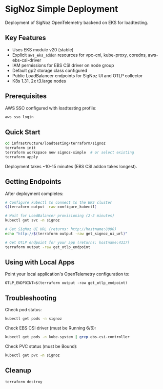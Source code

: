 # SigNoz Simple Deployment

Deployment of SigNoz OpenTelemetry backend on EKS for loadtesting.

## Key Features

- Uses EKS module v20 (stable)
- Explicit `aws_eks_addon` resources for vpc-cni, kube-proxy, coredns, aws-ebs-csi-driver
- IAM permissions for EBS CSI driver on node group
- Default gp2 storage class configured
- Public LoadBalancer endpoints for SigNoz UI and OTLP collector
- K8s 1.31, 2x t3.large nodes

## Prerequisites

AWS SSO configured with loadtesting profile:
```bash
aws sso login
```

## Quick Start

```bash
cd infrastructure/loadtesting/terraform/signoz
terraform init
terraform workspace new signoz-simple  # or select existing
terraform apply
```

Deployment takes ~10-15 minutes (EBS CSI addon takes longest).

## Getting Endpoints

After deployment completes:

```bash
# Configure kubectl to connect to the EKS cluster
$(terraform output -raw configure_kubectl)

# Wait for LoadBalancer provisioning (2-3 minutes)
kubectl get svc -n signoz

# Get SigNoz UI URL (returns: http://hostname:8080)
echo "http://$(terraform output -raw get_signoz_ui_url)"

# Get OTLP endpoint for your app (returns: hostname:4317)
terraform output -raw get_otlp_endpoint
```

## Using with Local Apps

Point your local application's OpenTelemetry configuration to:
```
OTLP_ENDPOINT=$(terraform output -raw get_otlp_endpoint)
```

## Troubleshooting

Check pod status:
```bash
kubectl get pods -n signoz
```

Check EBS CSI driver (must be Running 6/6):
```bash
kubectl get pods -n kube-system | grep ebs-csi-controller
```

Check PVC status (must be Bound):
```bash
kubectl get pvc -n signoz
```

## Cleanup

```bash
terraform destroy
```
